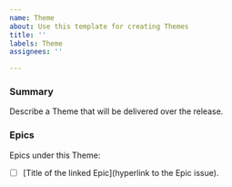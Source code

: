 ```yaml
---
name: Theme
about: Use this template for creating Themes
title: ''
labels: Theme
assignees: ''

---
```


<!--This is  a template - feel free to delete any and all of it and replace as appropriate-->

### Summary

Describe a Theme that will be delivered over the release.


<!--We will include a markdown list of all Epics under this Theme-->

### Epics

Epics under this Theme:

- [ ] [Title of the linked Epic](hyperlink to the Epic issue).
